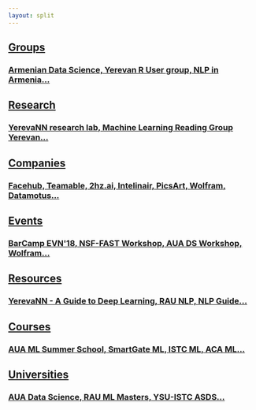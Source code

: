 ```yaml
---
layout: split
---
```


## [Groups](/groups/)

### [Armenian Data Science, Yerevan R User group, NLP in Armenia...](/groups/)


## [Research](/research/)

### [YerevaNN research lab, Machine Learning Reading Group Yerevan...](/research/)


## [Companies](/companies/)

### [Facehub, Teamable, 2hz.ai, Intelinair, PicsArt, Wolfram, Datamotus...](/companies/)


## [Events](/events/)

### [BarCamp EVN'18, NSF-FAST Workshop, AUA DS Workshop, Wolfram...](/events/)

## [Resources](/resources/)

### [YerevaNN - A Guide to Deep Learning, RAU NLP, NLP Guide...](/resources/)


## [Courses](/courses/)

### [AUA ML Summer School, SmartGate ML, ISTC ML, ACA ML...](/courses/)


## [Universities](/universities/)

### [AUA Data Science, RAU ML Masters, YSU-ISTC ASDS...](/universities/)
